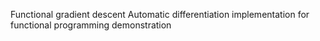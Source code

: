 Functional gradient descent
Automatic differentiation implementation for functional programming demonstration
